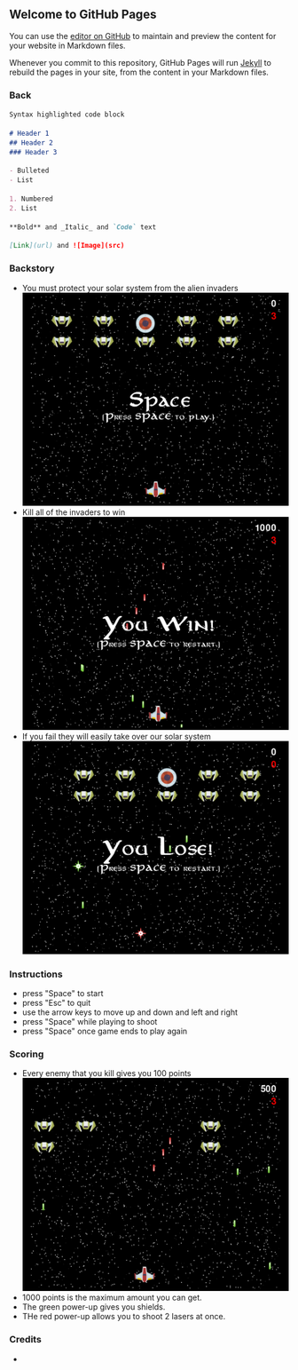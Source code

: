 ## Welcome to GitHub Pages

You can use the [editor on GitHub](https://github.com/ewalke0309/_space/edit/master/README.md) to maintain and preview the content for your website in Markdown files.

Whenever you commit to this repository, GitHub Pages will run [Jekyll](https://jekyllrb.com/) to rebuild the pages in your site, from the content in your Markdown files.

### Back
```markdown
Syntax highlighted code block

# Header 1
## Header 2
### Header 3

- Bulleted
- List

1. Numbered
2. List

**Bold** and _Italic_ and `Code` text

[Link](url) and ![Image](src)
```
### Backstory
- You must protect your solar system from the alien invaders
![Image](Start_Screen.png)
- Kill all of the invaders to win
![Image](Win_Screen.png)
- If you fail they will easily take over our solar system
![Image](Lose_Screen.png)

### Instructions
- press "Space" to start
- press "Esc" to quit
- use the arrow keys to move up and down and left and right
- press "Space" while playing to shoot
- press "Space" once game ends to play again

### Scoring
- Every enemy that you kill gives you 100 points
![Image](Scoring.png)
- 1000 points is the maximum amount you can get.
- The green power-up gives you shields.
- THe red power-up allows you to shoot 2 lasers at once.

### Credits
- 

